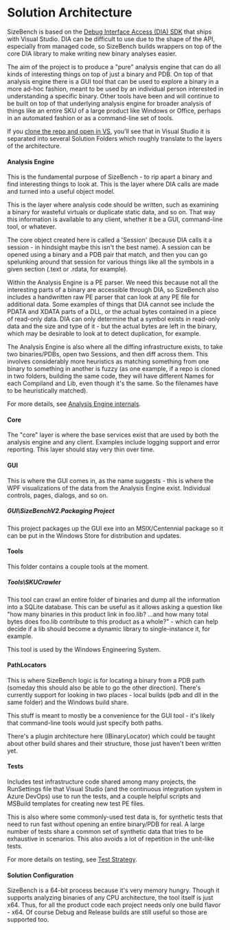 # Solution Architecture
SizeBench is based on the [Debug Interface Access (DIA) SDK](https://msdn.microsoft.com/en-us/library/x93ctkx8.aspx)
that ships with Visual Studio. DIA can be difficult to use due to the shape of 
the API, especially from managed code, so SizeBench builds wrappers on top of 
the core DIA library to make writing new binary analyses easier. 

The aim of the project is to produce a "pure" analysis engine that can do all 
kinds of interesting things on top of just a binary and PDB.  On top of that
analysis engine there is a GUI tool that can be used to explore a binary in a more
ad-hoc fashion, meant to be used by an individual person interested in
understanding a specific binary.  Other tools have been and will continue to be
built on top of that underlying analysis engine for broader analysis of things like
an entire SKU of a large product like Windows or Office, perhaps in an automated
fashion or as a command-line set of tools.

If you [clone the repo and open in VS](/Contributing.md), you'll see that in Visual
Studio it is separated into several Solution Folders which roughly translate to the layers
of the architecture.

#### Analysis Engine
This is the fundamental purpose of SizeBench - to rip apart a binary and find
interesting things to look at.  This is the layer where DIA calls are made and
turned into a useful object model.

This is the layer where analysis code should be written, such as examining a 
binary for wasteful virtuals or duplicate static data, and so on.  That way this
information is available to any client, whether it be a GUI, command-line tool,
or whatever.

The core object created here is called a 'Session' (because DIA calls it a
session - in hindsight maybe this isn't the best name).  A session can be opened
using a binary and a PDB pair that match, and then you can go spelunking around
that session for various things like all the symbols in a given section (.text or
.rdata, for example).

Within the Analysis Engine is a PE parser.  We need this because not all the
interesting parts of a binary are accessible through DIA, so SizeBench also
includes a handwritten raw PE parser that can look at any PE file for additional
data.  Some examples of things that DIA cannot see include the PDATA and XDATA
parts of a DLL, or the actual bytes contained in a piece of read-only data.  DIA
can only determine that a symbol exists in read-only data and the size and type
of it - but the actual bytes are left in the binary, which may be desirable to
look at to detect duplication, for example.

The Analysis Engine is also where all the diffing infrastructure exists, to take
two binaries/PDBs, open two Sessions, and then diff across them.  This involves
considerably more heuristics as matching something from one binary to something
in another is fuzzy (as one example, if a repo is cloned in two folders, building
the same code, they will have different Names for each Compiland and Lib, even
though it's the same.  So the filenames have to be heuristically matched).

For more details, see [Analysis Engine internals](Analysis%20Engine%20Internals.md).

#### Core
The "core" layer is where the base services exist that are used by both the
analysis engine and any client.  Examples include logging support and error reporting.
This layer should stay very thin over time.

#### GUI
This is where the GUI comes in, as the name suggests - this is where the WPF visualizations of the
data from the Analysis Engine exist.  Individual controls, pages, dialogs, and
so on.

##### GUI\SizeBenchV2.Packaging Project
This project packages up the GUI exe into an MSIX/Centennial package so it
can be put in the Windows Store for distribution and updates.

#### Tools
This folder contains a couple tools at the moment.

##### Tools\SKUCrawler
This tool can crawl an entire folder of binaries and dump all the information
into a SQLite database.  This can be useful as it allows asking a question 
like "how many binaries in this product link in foo.lib? ...and how many total
bytes does foo.lib contribute to this product as a whole?" - which can help
decide if a lib should become a dynamic library to single-instance it, for
example.

This tool is used by the Windows Engineering System.


#### PathLocators
This is where SizeBench logic is for locating a binary from a PDB path (someday
this should also be able to go the other direction).  There's currently support
for looking in two places - local builds (pdb and dll in the same folder) and
the Windows build share.

This stuff is meant to mostly be a convenience for the GUI tool - it's likely that
command-line tools would just specify both paths.

There's a plugin architecture here (IBinaryLocator) which could be taught about
other build shares and their structure, those just haven't been written yet.


#### Tests
Includes test infrastructure code shared among many projects, the RunSettings
file that Visual Studio  (and the continuous integration system in Azure DevOps) use to
run the tests, and a couple helpful scripts and MSBuild templates for creating
new test PE files.

This is also where some commonly-used test data is, for synthetic tests that
need to run fast without opening an entire binary/PDB for real.  A large number
of tests share a common set of synthetic data that tries to be exhaustive in
scenarios.  This also avoids a lot of repetition in the unit-like tests.

For more details on testing, see [Test Strategy](Test%20Strategy.md).

#### Solution Configuration
SizeBench is a 64-bit process because it's very memory hungry.  Though it
supports analyzing binaries of any CPU architecture, the tool itself is just x64.
Thus, for all the product code each project needs only one build flavor - x64.
Of course Debug and Release builds are still useful so those are supported too.